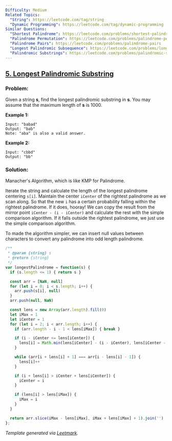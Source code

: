 ```yaml
---
Difficulty: Medium
Related Topics:
  "String": https://leetcode.com/tag/string
  "Dynamic Programming": https://leetcode.com/tag/dynamic-programming
Similar Questions:
  "Shortest Palindrome": https://leetcode.com/problems/shortest-palindrome
  "Palindrome Permutation": https://leetcode.com/problems/palindrome-permutation
  "Palindrome Pairs": https://leetcode.com/problems/palindrome-pairs
  "Longest Palindromic Subsequence": https://leetcode.com/problems/longest-palindromic-subsequence
  "Palindromic Substrings": https://leetcode.com/problems/palindromic-substrings
---
```


## [5. Longest Palindromic Substring](https://leetcode.com/problems/longest-palindromic-substring/description/)

### Problem:

Given a string **s**, find the longest palindromic substring in **s**. You may assume that the maximum length of **s** is 1000.

**Example 1:**

```
Input: "babad"
Output: "bab"
Note: "aba" is also a valid answer.
```

**Example 2:**

```
Input: "cbbd"
Output: "bb"
```

### Solution:

Manacher's Algorithm, which is like KMP for Palindrome.

Iterate the string and calculate the length of the longest palindrome centering `s[i]`. Maintain the center `iCenter` of the rightest palindrome as we scan along. So that the new `i` has a certain probability falling within the rightest palindrome. If it does, hooray! We can copy the result from the mirror point `iCenter - (i - iCenter)` and calculate the rest with the simple comparison algorithm. If it falls outside the rightest palindrome, we just use the simple comparison algorithm.

To made the algorithm simpler, we can insert null values between characters to convert any palindrome into odd length palindrome.

```javascript
/**
 * @param {string} s
 * @return {string}
 */
var longestPalindrome = function(s) {
  if (s.length <= 1) { return s }

  const arr = [NaN, null]
  for (let i = 0; i < s.length; i++) {
    arr.push(s[i], null)
  }
  arr.push(null, NaN)

  const lens = new Array(arr.length).fill(0)
  let iMax = 1
  let iCenter = 1
  for (let i = 2; i < arr.length; i++) {
    if (arr.length - i - 1 < lens[iMax]) { break }

    if (i - iCenter <= lens[iCenter]) {
      lens[i] = Math.min(lens[iCenter] - (i - iCenter), lens[iCenter - (i - iCenter)])
    }

    while (arr[i + lens[i] + 1] === arr[i - lens[i] - 1]) {
      lens[i]++
    }

    if (i + lens[i] > iCenter + lens[iCenter]) {
      iCenter = i
    }

    if (lens[i] > lens[iMax]) {
      iMax = i
    }
  }

  return arr.slice(iMax - lens[iMax], iMax + lens[iMax] + 1).join('')
};
```

*Template generated via [Leetmark](https://github.com/crimx/crx-leetmark).*

